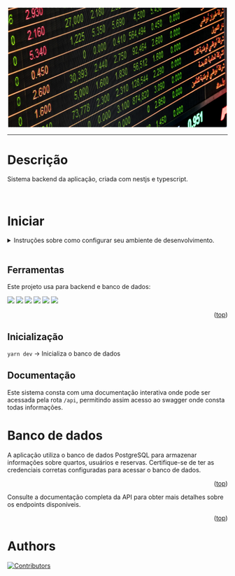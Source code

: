 <p align="center" ><img src="../../github/banner-backend.jpg" width="500px" /></p>

---

# Descrição

Sistema backend da aplicação, criada com nestjs e typescript.

<br/>

# Iniciar

<details>
<summary>
Instruções sobre como configurar seu ambiente de desenvolvimento.
</summary>

###
- [Ferramentas](#ferramentas)
- [Pre-requisitos](#pre-requisitos)
- [Inicialização](#inicialização)
- [Documentação](#documentação)

</details>

<br/>

## Ferramentas

Este projeto usa para backend e banco de dados:

<p>
<a href="https://ubuntu.com"><img src="https://img.shields.io/badge/Ubuntu-E95420?style=for-the-badge&logo=ubuntu&logoColor=white" /></a>
<a href="https://nodejs.org/en"><img src="https://img.shields.io/badge/Nest.js-339933?style=for-the-badge&logo=nodedotjs&logoColor=white" /></a>
<a href="https://www.postgresql.org"><img src="https://img.shields.io/badge/PostgreSQL-316192?style=for-the-badge&logo=postgresql&logoColor=white" /></a>
<a href="https://vercel.com"><img src="https://img.shields.io/badge/Vercel-000000?style=for-the-badge&logo=vercel&logoColor=white" /></a>
<a href="https://insomnia.rest"><img src="https://img.shields.io/badge/Insomnia-5849be?style=for-the-badge&logo=Insomnia&logoColor=white" /></a>
<a href="https://code.visualstudio.com"><img src="https://img.shields.io/badge/VSCode-0078D4?style=for-the-badge&logo=visual%20studio%20code&logoColor=white" /></a>
</p>

<p align="right">(<a href="#getting-started">top</a>)</p>

## Inicialização

`yarn dev` -> Inicializa o banco de dados

## Documentação

Este sistema consta com uma documentação interativa onde pode ser acessada pela rota `/api`, permitindo assim acesso ao swagger onde consta todas informações.

# Banco de dados
A aplicação utiliza o banco de dados PostgreSQL para armazenar informações sobre quartos, usuários e reservas. Certifique-se de ter as credenciais corretas configuradas para acessar o banco de dados.

<p align="right">(<a href="#getting-started">top</a>)</p>

Consulte a documentação completa da API para obter mais detalhes sobre os endpoints disponíveis.

<p align="right">(<a href="#inicio">top</a>)</p>


# Authors

[![Contributors](https://contributors-img.web.app/image?repo=kevinDsousa/CVRegistration)](https://github.com/kevinDsousa/CVRegistration/graphs/contributors) 





